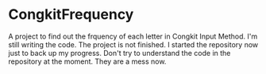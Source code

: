 # CongkitFrequency
A project to find out the frquency of each letter in Congkit Input Method.
I'm still writing the code. The project is not finished. I started the repository now just to back up my progress. 
Don't try to understand the code in the repository at the moment. They are a mess now.
